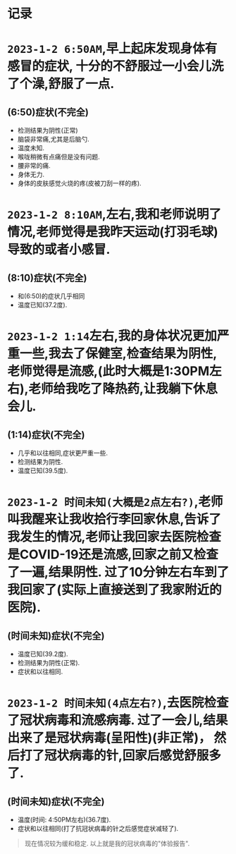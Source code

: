 # 记录

# ```2023-1-2 6:50AM```,早上起床发现身体有感冒的症状, 十分的不舒服过一小会儿洗了个澡,舒服了一点.
## (6:50)症状(不完全)
- 检测结果为阴性(正常)
- 脑袋非常痛,尤其是后脑勺.
- 温度未知.
- 喉咙稍微有点痛但是没有问题.
- 腰非常的痛.
- 身体无力.
- 身体的皮肤感觉火烧的疼(皮被刀刮一样的疼).

# ```2023-1-2 8:10AM```,左右,我和老师说明了情况,老师觉得是我昨天运动(打羽毛球)导致的或者小感冒.
## (8:10)症状(不完全)
- 和(6:50)的症状几乎相同
- 温度已知(37.2度).

# ```2023-1-2 1:14```左右,我的身体状况更加严重一些,我去了保健室,检查结果为阴性,老师觉得是流感,(此时大概是1:30PM左右),老师给我吃了降热药,让我躺下休息会儿.
## (1:14)症状(不完全)
- 几乎和以往相同,症状更严重一些.
- 检测结果为阴性.
- 温度已知(39.5度).

# ```2023-1-2 时间未知(大概是2点左右?)```,老师叫我醒来让我收拾行李回家休息,告诉了我发生的情况,老师让我回家去医院检查是COVID-19还是流感,回家之前又检查了一遍,结果阴性. 过了10分钟左右车到了我回家了(实际上直接送到了我家附近的医院).
## (时间未知)症状(不完全)
- 温度已知(39.2度).
- 检测结果为阴性(正常).
- 症状和以往相同.

# ```2023-1-2 时间未知(4点左右?)```,去医院检查了冠状病毒和流感病毒. 过了一会儿,结果出来了是冠状病毒(呈阳性)(非正常)， 然后打了冠状病毒的针,回家后感觉舒服多了.
## (时间未知)症状(不完全)
- 温度(时间: 4:50PM左右)(36.7度).
- 症状和以往相同(打了抗冠状病毒的针之后感觉症状减轻了).

> 现在情况较为缓和稳定.
> 以上就是我的冠状病毒的"体验报告".
